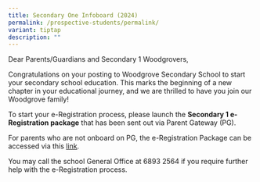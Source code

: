 ```yaml
---
title: Secondary One Infoboard (2024)
permalink: /prospective-students/permalink/
variant: tiptap
description: ""
---
```

<p>Dear Parents/Guardians and Secondary 1 Woodgrovers,</p><p>Congratulations on your posting to Woodgrove Secondary School to start your secondary school education. This marks the beginning of a new chapter in your educational journey, and we are thrilled to have you join our Woodgrove family!</p><p>To start your e-Registration process, please launch the <strong>Secondary 1 e-Registration package</strong> that has been sent out via Parent Gateway (PG).</p><p>For parents who are not onboard on PG, the e-Registration Package can be accessed via this <a href="https://go.gov.sg/2024s1eregistrationpackage" rel="noopener noreferrer nofollow" target="_blank">link</a>.</p><p>You may call the school General Office at 6893 2564 if you require further help with the e-Registration process.</p>